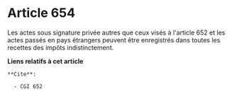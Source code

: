 # Article 654

Les actes sous signature privée autres que ceux visés à l'article 652 et les actes passés en pays étrangers peuvent être
enregistrés dans toutes les recettes des impôts indistinctement.

**Liens relatifs à cet article**

	**Cite**:

	  - CGI 652
